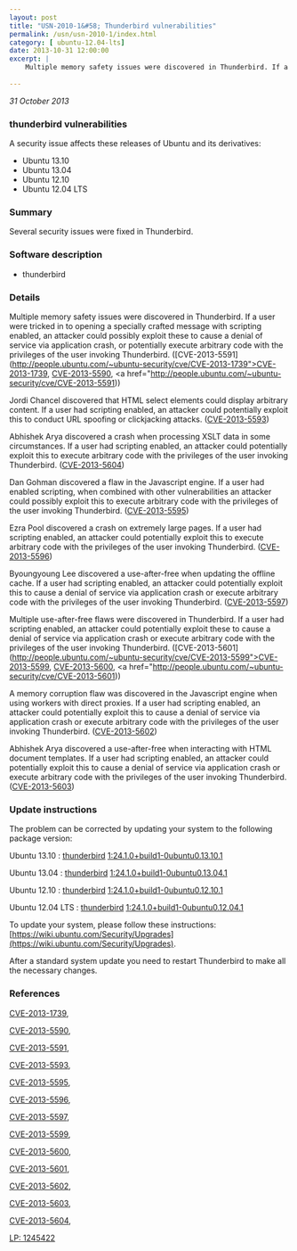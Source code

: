 ```yaml
---
layout: post
title: "USN-2010-1&#58; Thunderbird vulnerabilities"
permalink: /usn/usn-2010-1/index.html
category: [ ubuntu-12.04-lts]
date: 2013-10-31 12:00:00
excerpt: |
    Multiple memory safety issues were discovered in Thunderbird. If a user were tricked in to opening a specially crafted message with scripting enabled, an attacker could possibly exploit these to cause a denial of service via application crash, or potentially execute arbitrary code with the privileges of the user invoking Thunderbird. ([CVE-2013-5591](http://people.ubuntu.com/~ubuntu-security/cve/CVE-2013-1739">CVE-2013-1739</a>, <a href="http://people.ubuntu.com/~ubuntu-security/cve/CVE-2013-5590">CVE-2013-5590</a>, <a href="http://people.ubuntu.com/~ubuntu-security/cve/CVE-2013-5591))
    
--- 
```

 
 

*31 October 2013*

### thunderbird vulnerabilities

A security issue affects these releases of Ubuntu and its derivatives:

* Ubuntu 13.10
* Ubuntu 13.04
* Ubuntu 12.10
* Ubuntu 12.04 LTS

### Summary

Several security issues were fixed in Thunderbird. 

### Software description

* thunderbird 

### Details

Multiple memory safety issues were discovered in Thunderbird. If a user were tricked in to opening a specially crafted message with scripting enabled, an attacker could possibly exploit these to cause a denial of service via application crash, or potentially execute arbitrary code with the privileges of the user invoking Thunderbird. ([CVE-2013-5591](http://people.ubuntu.com/~ubuntu-security/cve/CVE-2013-1739">CVE-2013-1739</a>, <a href="http://people.ubuntu.com/~ubuntu-security/cve/CVE-2013-5590">CVE-2013-5590</a>, <a href="http://people.ubuntu.com/~ubuntu-security/cve/CVE-2013-5591))

Jordi Chancel discovered that HTML select elements could display arbitrary content. If a user had scripting enabled, an attacker could potentially exploit this to conduct URL spoofing or clickjacking attacks. ([CVE-2013-5593](http://people.ubuntu.com/~ubuntu-security/cve/CVE-2013-5593))

Abhishek Arya discovered a crash when processing XSLT data in some circumstances. If a user had scripting enabled, an attacker could potentially exploit this to execute arbitrary code with the privileges of the user invoking Thunderbird. ([CVE-2013-5604](http://people.ubuntu.com/~ubuntu-security/cve/CVE-2013-5604))

Dan Gohman discovered a flaw in the Javascript engine. If a user had enabled scripting, when combined with other vulnerabilities an attacker could possibly exploit this to execute arbitrary code with the privileges of the user invoking Thunderbird. ([CVE-2013-5595](http://people.ubuntu.com/~ubuntu-security/cve/CVE-2013-5595))

Ezra Pool discovered a crash on extremely large pages. If a user had scripting enabled, an attacker could potentially exploit this to execute arbitrary code with the privileges of the user invoking Thunderbird. ([CVE-2013-5596](http://people.ubuntu.com/~ubuntu-security/cve/CVE-2013-5596))

Byoungyoung Lee discovered a use-after-free when updating the offline cache. If a user had scripting enabled, an attacker could potentially exploit this to cause a denial of service via application crash or execute arbitrary code with the privileges of the user invoking Thunderbird. ([CVE-2013-5597](http://people.ubuntu.com/~ubuntu-security/cve/CVE-2013-5597))

Multiple use-after-free flaws were discovered in Thunderbird. If a user had scripting enabled, an attacker could potentially exploit these to cause a denial of service via application crash or execute arbitrary code with the privileges of the user invoking Thunderbird. ([CVE-2013-5601](http://people.ubuntu.com/~ubuntu-security/cve/CVE-2013-5599">CVE-2013-5599</a>, <a href="http://people.ubuntu.com/~ubuntu-security/cve/CVE-2013-5600">CVE-2013-5600</a>, <a href="http://people.ubuntu.com/~ubuntu-security/cve/CVE-2013-5601))

A memory corruption flaw was discovered in the Javascript engine when using workers with direct proxies. If a user had scripting enabled, an attacker could potentially exploit this to cause a denial of service via application crash or execute arbitrary code with the privileges of the user invoking Thunderbird. ([CVE-2013-5602](http://people.ubuntu.com/~ubuntu-security/cve/CVE-2013-5602))

Abhishek Arya discovered a use-after-free when interacting with HTML document templates. If a user had scripting enabled, an attacker could potentially exploit this to cause a denial of service via application crash or execute arbitrary code with the privileges of the user invoking Thunderbird. ([CVE-2013-5603](http://people.ubuntu.com/~ubuntu-security/cve/CVE-2013-5603)) 

### Update instructions

The problem can be corrected by updating your system to the following package version:

Ubuntu 13.10
 : [thunderbird](https://launchpad.net/ubuntu/+source/thunderbird) <span> [1:24.1.0+build1-0ubuntu0.13.10.1](https://launchpad.net/ubuntu/+source/thunderbird/1:24.1.0+build1-0ubuntu0.13.10.1) </span> 

Ubuntu 13.04
 : [thunderbird](https://launchpad.net/ubuntu/+source/thunderbird) <span> [1:24.1.0+build1-0ubuntu0.13.04.1](https://launchpad.net/ubuntu/+source/thunderbird/1:24.1.0+build1-0ubuntu0.13.04.1) </span> 

Ubuntu 12.10
 : [thunderbird](https://launchpad.net/ubuntu/+source/thunderbird) <span> [1:24.1.0+build1-0ubuntu0.12.10.1](https://launchpad.net/ubuntu/+source/thunderbird/1:24.1.0+build1-0ubuntu0.12.10.1) </span> 

Ubuntu 12.04 LTS
 : [thunderbird](https://launchpad.net/ubuntu/+source/thunderbird) <span> [1:24.1.0+build1-0ubuntu0.12.04.1](https://launchpad.net/ubuntu/+source/thunderbird/1:24.1.0+build1-0ubuntu0.12.04.1) </span> 

To update your system, please follow these instructions: [https://wiki.ubuntu.com/Security/Upgrades](https://wiki.ubuntu.com/Security/Upgrades).

After a standard system update you need to restart Thunderbird to make all the necessary changes. 

### References

 
 [CVE-2013-1739](http://people.ubuntu.com/~ubuntu-security/cve/CVE-2013-1739), 

 [CVE-2013-5590](http://people.ubuntu.com/~ubuntu-security/cve/CVE-2013-5590), 

 [CVE-2013-5591](http://people.ubuntu.com/~ubuntu-security/cve/CVE-2013-5591), 

 [CVE-2013-5593](http://people.ubuntu.com/~ubuntu-security/cve/CVE-2013-5593), 

 [CVE-2013-5595](http://people.ubuntu.com/~ubuntu-security/cve/CVE-2013-5595), 

 [CVE-2013-5596](http://people.ubuntu.com/~ubuntu-security/cve/CVE-2013-5596), 

 [CVE-2013-5597](http://people.ubuntu.com/~ubuntu-security/cve/CVE-2013-5597), 

 [CVE-2013-5599](http://people.ubuntu.com/~ubuntu-security/cve/CVE-2013-5599), 

 [CVE-2013-5600](http://people.ubuntu.com/~ubuntu-security/cve/CVE-2013-5600), 

 [CVE-2013-5601](http://people.ubuntu.com/~ubuntu-security/cve/CVE-2013-5601), 

 [CVE-2013-5602](http://people.ubuntu.com/~ubuntu-security/cve/CVE-2013-5602), 

 [CVE-2013-5603](http://people.ubuntu.com/~ubuntu-security/cve/CVE-2013-5603), 

 [CVE-2013-5604](http://people.ubuntu.com/~ubuntu-security/cve/CVE-2013-5604), 

 [LP: 1245422](https://launchpad.net/bugs/1245422)
 

